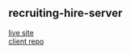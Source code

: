 ## recruiting-hire-server

[live site](https://recruiting-hire.web.app/) <br />
[client repo](https://github.com/mdsaharshital/Recruiting-Hire-client) <br />

